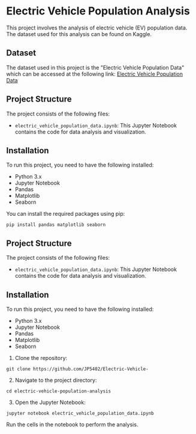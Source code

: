 # Electric Vehicle Population Analysis

This project involves the analysis of electric vehicle (EV) population data. The dataset used for this analysis can be found on Kaggle.

## Dataset

The dataset used in this project is the "Electric Vehicle Population Data" which can be accessed at the following link: [Electric Vehicle Population Data](https://www.kaggle.com/datasets/zencorporation/electric-vehicle-population-data)

## Project Structure

The project consists of the following files:

- `electric_vehicle_population_data.ipynb`: This Jupyter Notebook contains the code for data analysis and visualization.

## Installation

To run this project, you need to have the following installed:

- Python 3.x
- Jupyter Notebook
- Pandas
- Matplotlib
- Seaborn

You can install the required packages using pip:
 ```
 pip install pandas matplotlib seaborn
 ```
## Project Structure

The project consists of the following files:

- `electric_vehicle_population_data.ipynb`: This Jupyter Notebook contains the code for data analysis and visualization.

## Installation

To run this project, you need to have the following installed:

- Python 3.x
- Jupyter Notebook
- Pandas
- Matplotlib
- Seaborn

1. Clone the repository:
```
git clone https://github.com/JP5402/Electric-Vehicle-
```
2. Navigate to the project directory:
```
cd electric-vehicle-population-analysis
```
3. Open the Jupyter Notebook:
```
jupyter notebook electric_vehicle_population_data.ipynb
```
Run the cells in the notebook to perform the analysis.
